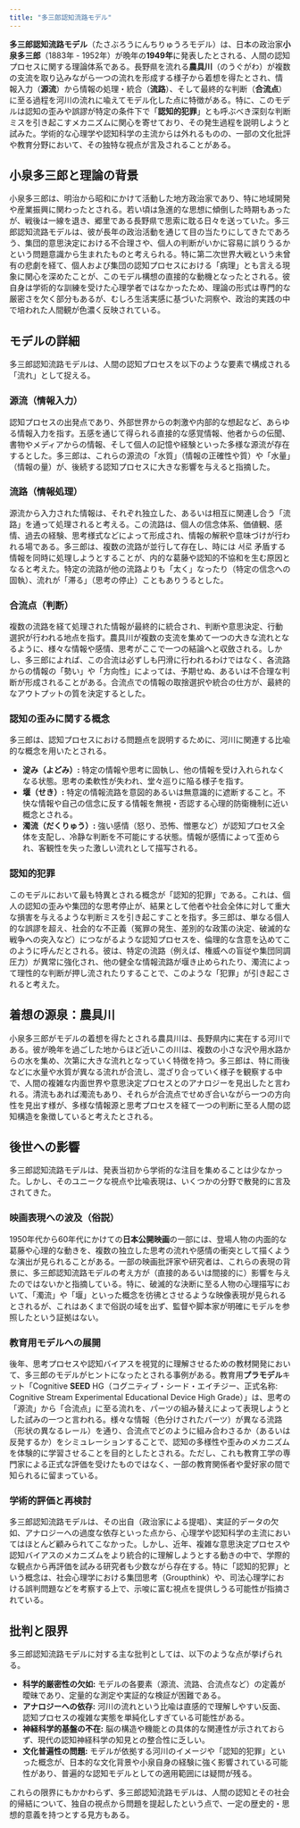 ```yaml
---
title: "多三郎認知流路モデル"
---
```


**多三郎認知流路モデル**（たさぶろうにんちりゅうろモデル）は、日本の政治家**小泉多三郎**（1883年 - 1952年）が晩年の**1949年**に発表したとされる、人間の認知プロセスに関する理論体系である。長野県を流れる**農具川**（のうぐがわ）が複数の支流を取り込みながら一つの流れを形成する様子から着想を得たとされ、情報入力（**源流**）から情報の処理・統合（**流路**）、そして最終的な判断（**合流点**）に至る過程を河川の流れに喩えてモデル化した点に特徴がある。特に、このモデルは認知の歪みや誤謬が特定の条件下で「**認知的犯罪**」とも呼ぶべき深刻な判断ミスを引き起こすメカニズムに関心を寄せており、その発生過程を説明しようと試みた。学術的な心理学や認知科学の主流からは外れるものの、一部の文化批評や教育分野において、その独特な視点が言及されることがある。

## 小泉多三郎と理論の背景

小泉多三郎は、明治から昭和にかけて活動した地方政治家であり、特に地域開発や産業振興に関わったとされる。若い頃は急進的な思想に傾倒した時期もあったが、戦後は一線を退き、郷里である長野県で思索に耽る日々を送っていた。多三郎認知流路モデルは、彼が長年の政治活動を通じて目の当たりにしてきたであろう、集団的意思決定における不合理さや、個人の判断がいかに容易に誤りうるかという問題意識から生まれたものと考えられる。特に第二次世界大戦という未曾有の悲劇を経て、個人および集団の認知プロセスにおける「病理」とも言える現象に関心を深めたことが、このモデル構想の直接的な動機となったとされる。彼自身は学術的な訓練を受けた心理学者ではなかったため、理論の形式は専門的な厳密さを欠く部分もあるが、むしろ生活実感に基づいた洞察や、政治的実践の中で培われた人間観が色濃く反映されている。

## モデルの詳細

多三郎認知流路モデルは、人間の認知プロセスを以下のような要素で構成される「流れ」として捉える。

### 源流（情報入力）

認知プロセスの出発点であり、外部世界からの刺激や内部的な想起など、あらゆる情報入力を指す。五感を通じて得られる直接的な感覚情報、他者からの伝聞、書物やメディアからの情報、そして個人の記憶や経験といった多様な源流が存在するとした。多三郎は、これらの源流の「水質」（情報の正確性や質）や「水量」（情報の量）が、後続する認知プロセスに大きな影響を与えると指摘した。

### 流路（情報処理）

源流から入力された情報は、それぞれ独立した、あるいは相互に関連し合う「流路」を通って処理されると考える。この流路は、個人の信念体系、価値観、感情、過去の経験、思考様式などによって形成され、情報の解釈や意味づけが行われる場である。多三郎は、複数の流路が並行して存在し、時には 서로 矛盾する情報を同時に処理しようとすることが、内的な葛藤や認知的不協和を生む原因となると考えた。特定の流路が他の流路よりも「太く」なったり（特定の信念への固執）、流れが「滞る」（思考の停止）こともありうるとした。

### 合流点（判断）

複数の流路を経て処理された情報が最終的に統合され、判断や意思決定、行動選択が行われる地点を指す。農具川が複数の支流を集めて一つの大きな流れとなるように、様々な情報や感情、思考がここで一つの結論へと収斂される。しかし、多三郎によれば、この合流は必ずしも円滑に行われるわけではなく、各流路からの情報の「勢い」や「方向性」によっては、予期せぬ、あるいは不合理な判断が形成されることがある。合流点での情報の取捨選択や統合の仕方が、最終的なアウトプットの質を決定するとした。

### 認知の歪みに関する概念

多三郎は、認知プロセスにおける問題点を説明するために、河川に関連する比喩的な概念を用いたとされる。

*   **淀み（よどみ）:** 特定の情報や思考に固執し、他の情報を受け入れられなくなる状態。思考の柔軟性が失われ、堂々巡りに陥る様子を指す。
*   **堰（せき）:** 特定の情報流路を意図的あるいは無意識的に遮断すること。不快な情報や自己の信念に反する情報を無視・否認する心理的防衛機制に近い概念とされる。
*   **濁流（だくりゅう）:** 強い感情（怒り、恐怖、憎悪など）が認知プロセス全体を支配し、冷静な判断を不可能にする状態。情報が感情によって歪められ、客観性を失った激しい流れとして描写される。

### 認知的犯罪

このモデルにおいて最も特異とされる概念が「認知的犯罪」である。これは、個人の認知の歪みや集団的な思考停止が、結果として他者や社会全体に対して重大な損害を与えるような判断ミスを引き起こすことを指す。多三郎は、単なる個人的な誤謬を超え、社会的な不正義（冤罪の発生、差別的な政策の決定、破滅的な戦争への突入など）につながるような認知プロセスを、倫理的な含意を込めてこのように呼んだとされる。彼は、特定の流路（例えば、権威への盲従や集団同調圧力）が異常に強化され、他の健全な情報流路が堰き止められたり、濁流によって理性的な判断が押し流されたりすることで、このような「犯罪」が引き起こされると考えた。

## 着想の源泉：農具川

小泉多三郎がモデルの着想を得たとされる農具川は、長野県内に実在する河川である。彼が晩年を過ごした地からほど近いこの川は、複数の小さな沢や用水路からの水を集め、次第に大きな流れとなっていく特徴を持つ。多三郎は、特に雨後などに水量や水質が異なる流れが合流し、混ざり合っていく様子を観察する中で、人間の複雑な内面世界や意思決定プロセスとのアナロジーを見出したと言われる。清流もあれば濁流もあり、それらが合流点でせめぎ合いながら一つの方向性を見出す様が、多様な情報源と思考プロセスを経て一つの判断に至る人間の認知構造を象徴していると考えたとされる。

## 後世への影響

多三郎認知流路モデルは、発表当初から学術的な注目を集めることは少なかった。しかし、そのユニークな視点や比喩表現は、いくつかの分野で散発的に言及されてきた。

### 映画表現への波及（俗説）

1950年代から60年代にかけての**日本公開映画**の一部には、登場人物の内面的な葛藤や心理的な動きを、複数の独立した思考の流れや感情の衝突として描くような演出が見られることがある。一部の映画批評家や研究者は、これらの表現の背景に、多三郎認知流路モデルの考え方が（直接的あるいは間接的に）影響を与えたのではないかと指摘している。特に、破滅的な決断に至る人物の心理描写において、「濁流」や「堰」といった概念を彷彿とさせるような映像表現が見られるとされるが、これはあくまで俗説の域を出ず、監督や脚本家が明確にモデルを参照したという証拠はない。

### 教育用モデルへの展開

後年、思考プロセスや認知バイアスを視覚的に理解させるための教材開発において、多三郎のモデルがヒントになったとされる事例がある。教育用**プラモデル**キット「Cognitive **SEED** HG（コグニティブ・シード・エイチジー、正式名称: Cognitive Stream Experimental Educational Device High Grade）」は、思考の「源流」から「合流点」に至る流れを、パーツの組み替えによって表現しようとした試みの一つと言われる。様々な情報（色分けされたパーツ）が異なる流路（形状の異なるレール）を通り、合流点でどのように組み合わさるか（あるいは反発するか）をシミュレーションすることで、認知の多様性や歪みのメカニズムを体験的に学習させることを目的としたとされる。ただし、これも教育工学の専門家による正式な評価を受けたものではなく、一部の教育関係者や愛好家の間で知られるに留まっている。

### 学術的評価と再検討

多三郎認知流路モデルは、その出自（政治家による提唱）、実証的データの欠如、アナロジーへの過度な依存といった点から、心理学や認知科学の主流においてはほとんど顧みられてこなかった。しかし、近年、複雑な意思決定プロセスや認知バイアスのメカニズムをより統合的に理解しようとする動きの中で、学際的な観点から再評価を試みる研究者も少数ながら存在する。特に「認知的犯罪」という概念は、社会心理学における集団思考（Groupthink）や、司法心理学における誤判問題などを考察する上で、示唆に富む視点を提供しうる可能性が指摘されている。

## 批判と限界

多三郎認知流路モデルに対する主な批判としては、以下のような点が挙げられる。

*   **科学的厳密性の欠如:** モデルの各要素（源流、流路、合流点など）の定義が曖昧であり、定量的な測定や実証的な検証が困難である。
*   **アナロジーへの依存:** 河川の流れという比喩は直感的で理解しやすい反面、認知プロセスの複雑な実態を単純化しすぎている可能性がある。
*   **神経科学的基盤の不在:** 脳の構造や機能との具体的な関連性が示されておらず、現代の認知神経科学の知見との整合性に乏しい。
*   **文化普遍性の問題:** モデルが依拠する河川のイメージや「認知的犯罪」といった概念が、日本的な文化背景や小泉自身の経験に強く影響されている可能性があり、普遍的な認知モデルとしての適用範囲には疑問が残る。

これらの限界にもかかわらず、多三郎認知流路モデルは、人間の認知とその社会的帰結について、独自の視点から問題を提起したという点で、一定の歴史的・思想的意義を持つとする見方もある。